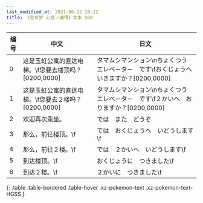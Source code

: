 ```yaml
---
last_modified_at: 2021-06-22 20:12
title: 《宝可梦 心金／魂银》文本 500
---
```

| 编号 | 中文 | 日文 |
| ---- | ---- | ---- |
| 0 | 这是玉虹公寓的直达电梯。\f您要去楼顶吗？[0200,0000] | タマムシマンション\nちょくつう　エレベ－タ－　です\fおくじょうへ　いきますか？[0200,0000] |
| 1 | 这是玉虹公寓的直达电梯。\f您要去２楼吗？[0200,0000] | タマムシマンション\nちょくつう　エレベ－タ－　です\f２かいへ　おりますか？[0200,0000] |
| 2 | 欢迎再次乘坐。 | では　また　どうぞ |
| 3 | 那么，前往楼顶。\f | では　おくじょうへ　いどうします\f |
| 4 | 那么，前往２楼。\f | では　２かいへ　いどうします\f |
| 5 | 到达楼顶。\f | おくじょうに　つきました\f |
| 6 | 到达２楼。\f | ２かいに　つきました\f |
{: .table .table-bordered .table-hover .xz-pokemon-text .xz-pokemon-text-HGSS }